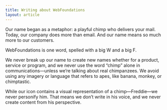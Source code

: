 ```yaml
---
title: Writing about WebFoundations
layout: article
---
```


Our name began as a metaphor: a playful chimp who delivers your mail. Today, our company does more than email. And our name means so much more to our customers.

WebFoundations is one word, spelled with a big W and a big F. 

We never break up our name to create new names whether for a product, service or program, and we never use the word “chimp” alone in communications—unless we’re talking about real chimpanzees. We avoid using any imagery or language that refers to apes, like banana, monkey, or chimptastic.

While our icon contains a visual representation of a chimp—Freddie—we never personify him. That means we don’t write in his voice, and we never create content from his perspective.

